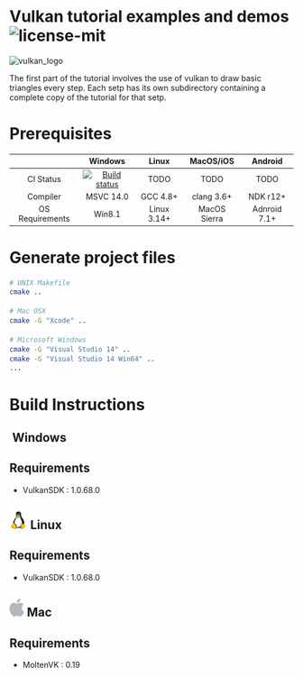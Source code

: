Vulkan tutorial examples and demos <img src="https://img.shields.io/badge/license-MIT-blue.svg" title="license-mit" />
===============
![vulkan_logo](Docs/assets/vulkanlogo.png)

The first part of the tutorial involves the use of vulkan to draw basic triangles every step. Each setp has its own subdirectory containing a complete copy of the tutorial for that setp.

# Prerequisites
| | Windows | Linux | MacOS/iOS | Android |
|:---:|:---:|:---:|:---:|:---:|
|CI Status|[![Build status](https://ci.appveyor.com/api/projects/status/994t283721pa8fo8/branch/master?svg=true)](https://ci.appveyor.com/project/heitaoflower/vulkan-tutorial/branch/master)|TODO |TODO| TODO |
|Compiler| MSVC 14.0 | GCC 4.8+ | clang 3.6+ | NDK r12+ |
|OS Requirements| Win8.1 | Linux 3.14+ | MacOS Sierra | Adnroid 7.1+ |

# Generate project files

```bash
# UNIX Makefile
cmake ..

# Mac OSX
cmake -G "Xcode" ..

# Microsoft Windows
cmake -G "Visual Studio 14" ..
cmake -G "Visual Studio 14 Win64" ..
...
```

# Build Instructions
## <img src="Docs/assets/windowslogo.png" alt="" height="32px"> Windows

## Requirements
* VulkanSDK : 1.0.68.0

## <img src="Docs/assets/linuxlogo.jpg" alt="" height="32px"> Linux

## Requirements
* VulkanSDK : 1.0.68.0

## <img src="Docs/assets/maclogo.png" alt="" height="32px"> Mac

## Requirements
* MoltenVK : 0.19
